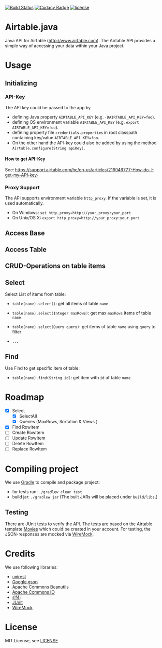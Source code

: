 [![Build Status](https://travis-ci.org/Sybit-Education/airtable.java.svg?branch=master)](https://travis-ci.org/Sybit-Education/airtable.java)
[![Codacy Badge](https://api.codacy.com/project/badge/Grade/25c71982881d40eeb1517e65827f5c62)](https://www.codacy.com/app/stritti/airtable-java?utm_source=github.com&utm_medium=referral&utm_content=Sybit-Education/airtable.java&utm_campaign=badger)
[![license](https://img.shields.io/github/license/mashape/apistatus.svg)](LICENSE)


# Airtable.java

Java API for Airtable (http://www.airtable.com). The Airtable API provides a simple way of accessing your data within your Java project.


# Usage

## Initializing

### API-Key
The API key could be passed to the app by 
+ defining Java property `AIRTABLE_API_KEY` (e.g. `-DAIRTABLE_API_KEY=foo`).
+ defining OS environment variable `AIRTABLE_API_KEY` (e.g. `export AIRTABLE_API_KEY=foo`).
+ defining property file `credentials.properties` in root classpath containing key/value `AIRTABLE_API_KEY=foo`.
+ On the other hand the API-key could also be added by using the method `Airtable.configure(String apiKey)`.

#### How to get API-Key
See: https://support.airtable.com/hc/en-us/articles/219046777-How-do-I-get-my-API-key-

### Proxy Support
The API supports environment variable `http_proxy`. If the variable is set, it is used automatically.

* On Windows: `set http_proxy=http://your_proxy:your_port`
* On Unix/OS X: `export http_proxy=http://your_proxy:your_port`

## Access Base

## Access Table 

## CRUD-Operations on table items

## Select
Select List of items from table:

+ `table(name).select()`: get all items of table `name`
+ `table(name).select(Integer maxRows)`: get max `maxRows` items of table `name`
+ `table(name).select(Query query)`: get items of table `name` using `query` to filter

+ `...`

## Find
Use Find to get specific item of table:

+ `table(name).find(String id)`: get item with `id` of table `name`


# Roadmap

+ [x] Select
  + [x] SelectAll
  + [x] Queries (MaxRows, Sortation & Views )
+ [x] Find RowItem
+ [ ] Create RowItem
+ [ ] Update RowItem
+ [ ] Delete RowItem
+ [ ] Replace RowItem

# Compiling project
We use [Gradle](https://gradle.org) to compile and package project:

+ for tests run: `./gradlew clean test`
+ build jar: `./gradlew jar` (The built JARs will be placed under `build/libs`.)

## Testing
There are JUnit tests to verify the API.
The tests are based on the Airtable template [Movies](https://airtable.com/templates/groups-clubs-and-hobbies/exprTnrH3YV8Vv9BI/favorite-movies
) which could be created in your account.
For testing, the JSON-responses are mocked via [WireMock](http://wiremock.org/). 

# Credits
We use following libraries:

+ [unirest](http://unirest.io/java.html)
+ [Google gson](https://github.com/google/gson)
+ [Apache Commons Beanutils](http://commons.apache.org/proper/commons-beanutils/)
+ [Apache Commons IO](http://commons.apache.org/proper/commons-io/)
+ [slf4j](https://www.slf4j.org)
+ [JUnit](http://junit.org)
+ [WireMock](http://wiremock.org/)

# License

MIT License, see [LICENSE](LICENSE)


